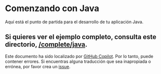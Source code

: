 # Comenzando con Java

Aquí está el punto de partida para el desarrollo de tu aplicación Java.

Si quieres ver el ejemplo completo, consulta este directorio, [/complete/java](../complete/java/).
---

Este documento ha sido localizado por [GitHub Copilot](https://docs.github.com/copilot/about-github-copilot/what-is-github-copilot). Por lo tanto, puede contener errores. Si encuentras alguna traducción que sea inapropiada o errónea, por favor crea un [issue](../../issues).
